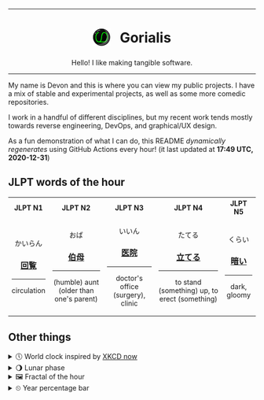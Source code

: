 ***

<h1 align="center">
<sub>
    <img src="readme/resources/avatar.png" height="36">
</sub>
&nbsp;
Gorialis
</h1>
<p align="center">
Hello! I like making tangible software.
</p>

***

My name is Devon and this is where you can view my public projects. I have a mix of stable and experimental projects, as well as some more comedic repositories.

I work in a handful of different disciplines, but my recent work tends mostly towards reverse engineering, DevOps, and graphical/UX design.

As a fun demonstration of what I can do, this README *dynamically regenerates* using GitHub Actions every hour! (it last updated at **17:49 UTC, 2020-12-31**)

<h2>JLPT words of the hour</h2>
<table>
    <tr>
        <th>JLPT N1</th>
        <th>JLPT N2</th>
        <th>JLPT N3</th>
        <th>JLPT N4</th>
        <th>JLPT N5</th>
    </tr>
    <tr>
        <td>
            <p align="center">かいらん</p>
            <h3 align="center"><b><a href="https://jisho.org/search/%E5%9B%9E%E8%A6%A7">回覧</a></b></h3>
            <hr>
            <p align="center">circulation</p>
        </td>
        <td>
            <p align="center">おば</p>
            <h3 align="center"><b><a href="https://jisho.org/search/%E4%BC%AF%E6%AF%8D">伯母</a></b></h3>
            <hr>
            <p align="center">(humble) aunt (older than one's parent)</p>
        </td>
        <td>
            <p align="center">いいん</p>
            <h3 align="center"><b><a href="https://jisho.org/search/%E5%8C%BB%E9%99%A2">医院</a></b></h3>
            <hr>
            <p align="center">doctor's office (surgery),<wbr> clinic</p>
        </td>
        <td>
            <p align="center">たてる</p>
            <h3 align="center"><b><a href="https://jisho.org/search/%E7%AB%8B%E3%81%A6%E3%82%8B">立てる</a></b></h3>
            <hr>
            <p align="center">to stand (something) up,<wbr> to erect (something)</p>
        </td>
        <td>
            <p align="center">くらい</p>
            <h3 align="center"><b><a href="https://jisho.org/search/%E6%9A%97%E3%81%84">暗い</a></b></h3>
            <hr>
            <p align="center">dark,<wbr> gloomy</p>
        </td>
    </tr>
</table>

<h2>Other things</h2>
<details>
<summary>🕔  World clock inspired by <a href="https://xkcd.com/now">XKCD now</a></summary>

> <img src="generated/now.png" width="512">

</details>
<details>
<summary>🌖 Lunar phase</summary>

The moon is approximately 59.83% through its phase (Waning Gibbous).

</details>
<details>
<summary>&#x1f5bc; Fractal of the hour</summary>

> <img src="generated/fractal.png" width="512">

</details>
<details>
<summary>&#x23f2; Year percentage bar</summary>
<pre><code>2020 [███████████████████▁] 99.93%</code></pre>
</details>
